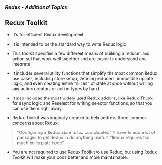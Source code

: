 ### *Redux - Additional Topics*

## Redux Toolkit

+ It's for efficient Redux development

+ It is intended to be the standard way to write Redux logic

+ This toolkit specifies a few different means of building a reducer and action set that work well together and are easier to understand and integrate

+ It includes several utility functions that simplify the most common Redux use cases, including store setup, defining reducers, immutable update logic, and even creating entire "slices" of state at once without writing any action creators or action types by hand. 

+ It also includes the most widely used Redux addons, like Redux Thunk for async logic and Reselect for writing selector functions, so that you can use them right away.

+ Redux Toolkit was originally created to help address three common concerns about Redux:

> "Configuring a Redux store is too complicated"
> "I have to add a lot of packages to get Redux to do anything useful"
> "Redux requires too much boilerplate code"

+ You are not required to use Redux Toolkit to use Redux, but using Redux Toolkit will make your code better and more maintainable.
